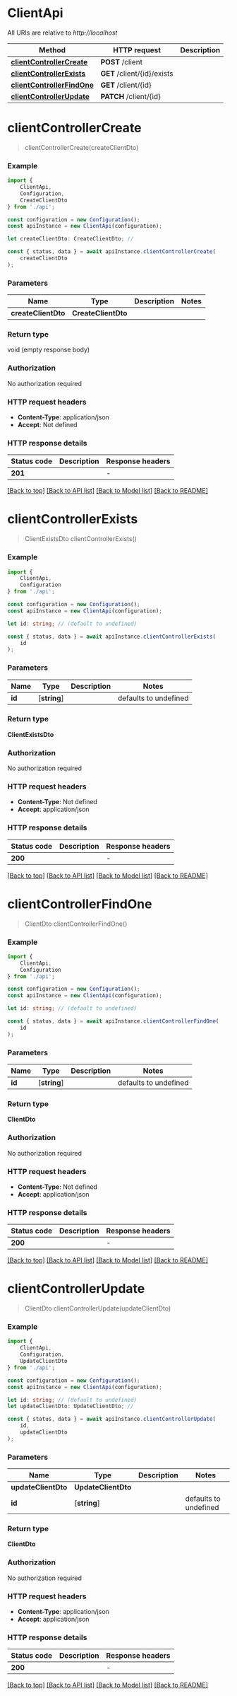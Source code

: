 # ClientApi

All URIs are relative to *http://localhost*

|Method | HTTP request | Description|
|------------- | ------------- | -------------|
|[**clientControllerCreate**](#clientcontrollercreate) | **POST** /client | |
|[**clientControllerExists**](#clientcontrollerexists) | **GET** /client/{id}/exists | |
|[**clientControllerFindOne**](#clientcontrollerfindone) | **GET** /client/{id} | |
|[**clientControllerUpdate**](#clientcontrollerupdate) | **PATCH** /client/{id} | |

# **clientControllerCreate**
> clientControllerCreate(createClientDto)


### Example

```typescript
import {
    ClientApi,
    Configuration,
    CreateClientDto
} from './api';

const configuration = new Configuration();
const apiInstance = new ClientApi(configuration);

let createClientDto: CreateClientDto; //

const { status, data } = await apiInstance.clientControllerCreate(
    createClientDto
);
```

### Parameters

|Name | Type | Description  | Notes|
|------------- | ------------- | ------------- | -------------|
| **createClientDto** | **CreateClientDto**|  | |


### Return type

void (empty response body)

### Authorization

No authorization required

### HTTP request headers

 - **Content-Type**: application/json
 - **Accept**: Not defined


### HTTP response details
| Status code | Description | Response headers |
|-------------|-------------|------------------|
|**201** |  |  -  |

[[Back to top]](#) [[Back to API list]](../README.md#documentation-for-api-endpoints) [[Back to Model list]](../README.md#documentation-for-models) [[Back to README]](../README.md)

# **clientControllerExists**
> ClientExistsDto clientControllerExists()


### Example

```typescript
import {
    ClientApi,
    Configuration
} from './api';

const configuration = new Configuration();
const apiInstance = new ClientApi(configuration);

let id: string; // (default to undefined)

const { status, data } = await apiInstance.clientControllerExists(
    id
);
```

### Parameters

|Name | Type | Description  | Notes|
|------------- | ------------- | ------------- | -------------|
| **id** | [**string**] |  | defaults to undefined|


### Return type

**ClientExistsDto**

### Authorization

No authorization required

### HTTP request headers

 - **Content-Type**: Not defined
 - **Accept**: application/json


### HTTP response details
| Status code | Description | Response headers |
|-------------|-------------|------------------|
|**200** |  |  -  |

[[Back to top]](#) [[Back to API list]](../README.md#documentation-for-api-endpoints) [[Back to Model list]](../README.md#documentation-for-models) [[Back to README]](../README.md)

# **clientControllerFindOne**
> ClientDto clientControllerFindOne()


### Example

```typescript
import {
    ClientApi,
    Configuration
} from './api';

const configuration = new Configuration();
const apiInstance = new ClientApi(configuration);

let id: string; // (default to undefined)

const { status, data } = await apiInstance.clientControllerFindOne(
    id
);
```

### Parameters

|Name | Type | Description  | Notes|
|------------- | ------------- | ------------- | -------------|
| **id** | [**string**] |  | defaults to undefined|


### Return type

**ClientDto**

### Authorization

No authorization required

### HTTP request headers

 - **Content-Type**: Not defined
 - **Accept**: application/json


### HTTP response details
| Status code | Description | Response headers |
|-------------|-------------|------------------|
|**200** |  |  -  |

[[Back to top]](#) [[Back to API list]](../README.md#documentation-for-api-endpoints) [[Back to Model list]](../README.md#documentation-for-models) [[Back to README]](../README.md)

# **clientControllerUpdate**
> ClientDto clientControllerUpdate(updateClientDto)


### Example

```typescript
import {
    ClientApi,
    Configuration,
    UpdateClientDto
} from './api';

const configuration = new Configuration();
const apiInstance = new ClientApi(configuration);

let id: string; // (default to undefined)
let updateClientDto: UpdateClientDto; //

const { status, data } = await apiInstance.clientControllerUpdate(
    id,
    updateClientDto
);
```

### Parameters

|Name | Type | Description  | Notes|
|------------- | ------------- | ------------- | -------------|
| **updateClientDto** | **UpdateClientDto**|  | |
| **id** | [**string**] |  | defaults to undefined|


### Return type

**ClientDto**

### Authorization

No authorization required

### HTTP request headers

 - **Content-Type**: application/json
 - **Accept**: application/json


### HTTP response details
| Status code | Description | Response headers |
|-------------|-------------|------------------|
|**200** |  |  -  |

[[Back to top]](#) [[Back to API list]](../README.md#documentation-for-api-endpoints) [[Back to Model list]](../README.md#documentation-for-models) [[Back to README]](../README.md)


